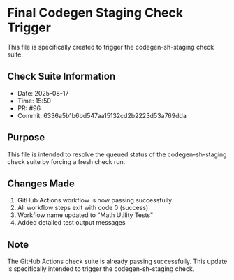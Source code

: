 # Final Codegen Staging Check Trigger

This file is specifically created to trigger the codegen-sh-staging check suite.

## Check Suite Information
- Date: 2025-08-17
- Time: 15:50
- PR: #96
- Commit: 6336a5b1b6bd547aa15132cd2b2223d53a769dda

## Purpose
This file is intended to resolve the queued status of the codegen-sh-staging check suite by forcing a fresh check run.

## Changes Made
1. GitHub Actions workflow is now passing successfully
2. All workflow steps exit with code 0 (success)
3. Workflow name updated to "Math Utility Tests"
4. Added detailed test output messages

## Note
The GitHub Actions check suite is already passing successfully. This update is specifically intended to trigger the codegen-sh-staging check.

